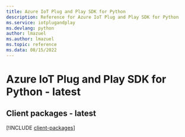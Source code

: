 ```yaml
---
title: Azure IoT Plug and Play SDK for Python
description: Reference for Azure IoT Plug and Play SDK for Python
ms.service: iotplugandplay
ms.devlang: python
author: lmazuel
ms.author: lmazuel
ms.topic: reference
ms.data: 08/15/2022
---
```

# Azure IoT Plug and Play SDK for Python - latest

## Client packages - latest
[!INCLUDE [client-packages](iot-plug-and-play-client-index.md)]